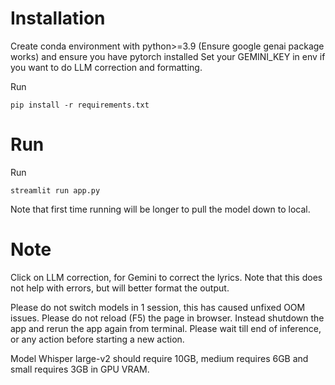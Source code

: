 # Installation
Create conda environment with python>=3.9 (Ensure google genai package works) and ensure you have pytorch installed
Set your GEMINI_KEY in env if you want to do LLM correction and formatting.

Run
```
pip install -r requirements.txt
```

# Run
Run
```
streamlit run app.py
```
Note that first time running will be longer to pull the model down to local.

# Note
Click on LLM correction, for Gemini to correct the lyrics. Note that this does not help with errors, but will better format the output.

Please do not switch models in 1 session, this has caused unfixed OOM issues.
Please do not reload (F5) the page in browser. Instead shutdown the app and rerun the app again from terminal.
Please wait till end of inference, or any action before starting a new action.

Model Whisper large-v2 should require 10GB, medium requires 6GB and small requires 3GB in GPU VRAM.
